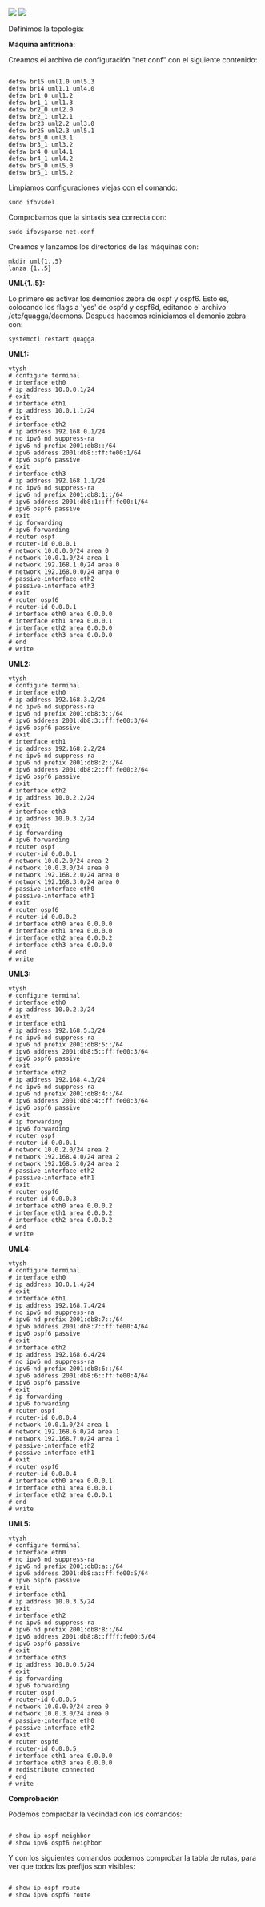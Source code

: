 ![](EncaminamientoInterno/images/ej5_1-OSPF.png)
![](EncaminamientoInterno/images/ej5-OSPF.png)

Definimos la topología:

**Máquina anfitriona:**

Creamos el archivo de configuración "net.conf" con el siguiente contenido:
<pre><code>
defsw br15 uml1.0 uml5.3
defsw br14 uml1.1 uml4.0
defsw br1_0 uml1.2
defsw br1_1 uml1.3
defsw br2_0 uml2.0
defsw br2_1 uml2.1
defsw br23 uml2.2 uml3.0
defsw br25 uml2.3 uml5.1
defsw br3_0 uml3.1
defsw br3_1 uml3.2
defsw br4_0 uml4.1
defsw br4_1 uml4.2
defsw br5_0 uml5.0
defsw br5_1 uml5.2
</code></pre>

Limpiamos configuraciones viejas con el comando:
<pre><code>sudo ifovsdel</code></pre>

Comprobamos que la sintaxis sea correcta con:
<pre><code>sudo ifovsparse net.conf</code></pre>

Creamos y lanzamos los directorios de las máquinas con:
<pre><code>mkdir uml{1..5}
lanza {1..5}</code></pre>

**UML{1..5}:**

Lo primero es activar los demonios zebra de ospf y ospf6. Esto es, colocando los flags a 'yes' de ospfd y ospf6d, editando el archivo /etc/quagga/daemons. Despues hacemos reiniciamos el demonio zebra con:
<pre><code>systemctl restart quagga</code></pre>

**UML1:**

<pre><code>vtysh
# configure terminal
# interface eth0
# ip address 10.0.0.1/24
# exit
# interface eth1
# ip address 10.0.1.1/24
# exit
# interface eth2
# ip address 192.168.0.1/24
# no ipv6 nd suppress-ra
# ipv6 nd prefix 2001:db8::/64
# ipv6 address 2001:db8::ff:fe00:1/64
# ipv6 ospf6 passive
# exit
# interface eth3
# ip address 192.168.1.1/24
# no ipv6 nd suppress-ra
# ipv6 nd prefix 2001:db8:1::/64
# ipv6 address 2001:db8:1::ff:fe00:1/64
# ipv6 ospf6 passive
# exit
# ip forwarding
# ipv6 forwarding
# router ospf
# router-id 0.0.0.1
# network 10.0.0.0/24 area 0
# network 10.0.1.0/24 area 1
# network 192.168.1.0/24 area 0
# network 192.168.0.0/24 area 0
# passive-interface eth2
# passive-interface eth3
# exit
# router ospf6
# router-id 0.0.0.1
# interface eth0 area 0.0.0.0
# interface eth1 area 0.0.0.1
# interface eth2 area 0.0.0.0
# interface eth3 area 0.0.0.0
# end
# write
</code></pre>

**UML2:**

<pre><code>vtysh
# configure terminal
# interface eth0
# ip address 192.168.3.2/24
# no ipv6 nd suppress-ra
# ipv6 nd prefix 2001:db8:3::/64
# ipv6 address 2001:db8:3::ff:fe00:3/64
# ipv6 ospf6 passive
# exit
# interface eth1
# ip address 192.168.2.2/24
# no ipv6 nd suppress-ra
# ipv6 nd prefix 2001:db8:2::/64
# ipv6 address 2001:db8:2::ff:fe00:2/64
# ipv6 ospf6 passive
# exit
# interface eth2
# ip address 10.0.2.2/24
# exit
# interface eth3
# ip address 10.0.3.2/24
# exit
# ip forwarding
# ipv6 forwarding
# router ospf
# router-id 0.0.0.1
# network 10.0.2.0/24 area 2
# network 10.0.3.0/24 area 0
# network 192.168.2.0/24 area 0
# network 192.168.3.0/24 area 0
# passive-interface eth0
# passive-interface eth1
# exit
# router ospf6
# router-id 0.0.0.2
# interface eth0 area 0.0.0.0
# interface eth1 area 0.0.0.0
# interface eth2 area 0.0.0.2
# interface eth3 area 0.0.0.0
# end
# write
</code></pre>

**UML3:**

<pre><code>vtysh
# configure terminal
# interface eth0
# ip address 10.0.2.3/24
# exit
# interface eth1
# ip address 192.168.5.3/24
# no ipv6 nd suppress-ra
# ipv6 nd prefix 2001:db8:5::/64
# ipv6 address 2001:db8:5::ff:fe00:3/64
# ipv6 ospf6 passive
# exit
# interface eth2
# ip address 192.168.4.3/24
# no ipv6 nd suppress-ra
# ipv6 nd prefix 2001:db8:4::/64
# ipv6 address 2001:db8:4::ff:fe00:3/64
# ipv6 ospf6 passive
# exit
# ip forwarding
# ipv6 forwarding
# router ospf
# router-id 0.0.0.1
# network 10.0.2.0/24 area 2
# network 192.168.4.0/24 area 2
# network 192.168.5.0/24 area 2
# passive-interface eth2
# passive-interface eth1
# exit
# router ospf6
# router-id 0.0.0.3
# interface eth0 area 0.0.0.2
# interface eth1 area 0.0.0.2
# interface eth2 area 0.0.0.2
# end
# write
</code></pre>

**UML4:**

<pre><code>vtysh
# configure terminal
# interface eth0
# ip address 10.0.1.4/24
# exit
# interface eth1
# ip address 192.168.7.4/24
# no ipv6 nd suppress-ra
# ipv6 nd prefix 2001:db8:7::/64
# ipv6 address 2001:db8:7::ff:fe00:4/64
# ipv6 ospf6 passive
# exit
# interface eth2
# ip address 192.168.6.4/24
# no ipv6 nd suppress-ra
# ipv6 nd prefix 2001:db8:6::/64
# ipv6 address 2001:db8:6::ff:fe00:4/64
# ipv6 ospf6 passive
# exit
# ip forwarding
# ipv6 forwarding
# router ospf
# router-id 0.0.0.4
# network 10.0.1.0/24 area 1
# network 192.168.6.0/24 area 1
# network 192.168.7.0/24 area 1
# passive-interface eth2
# passive-interface eth1
# exit
# router ospf6
# router-id 0.0.0.4
# interface eth0 area 0.0.0.1
# interface eth1 area 0.0.0.1
# interface eth2 area 0.0.0.1
# end
# write
</code></pre>

**UML5:**

<pre><code>vtysh
# configure terminal
# interface eth0
# no ipv6 nd suppress-ra
# ipv6 nd prefix 2001:db8:a::/64
# ipv6 address 2001:db8:a::ff:fe00:5/64
# ipv6 ospf6 passive
# exit
# interface eth1
# ip address 10.0.3.5/24
# exit
# interface eth2
# no ipv6 nd suppress-ra
# ipv6 nd prefix 2001:db8:8::/64
# ipv6 address 2001:db8:8::ffff:fe00:5/64
# ipv6 ospf6 passive
# exit
# interface eth3
# ip address 10.0.0.5/24
# exit
# ip forwarding
# ipv6 forwarding
# router ospf
# router-id 0.0.0.5
# network 10.0.0.0/24 area 0
# network 10.0.3.0/24 area 0
# passive-interface eth0
# passive-interface eth2
# exit
# router ospf6
# router-id 0.0.0.5
# interface eth1 area 0.0.0.0
# interface eth3 area 0.0.0.0
# redistribute connected
# end
# write
</code></pre>


**Comprobación**

Podemos comprobar la vecindad con los comandos:
<pre><code>
# show ip ospf neighbor
# show ipv6 ospf6 neighbor
</code></pre>

Y con los siguientes comandos podemos comprobar la tabla de rutas, para ver que todos los prefijos son visibles:
<pre><code>
# show ip ospf route
# show ipv6 ospf6 route
</code></pre>

